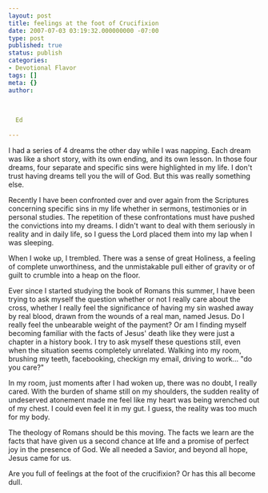 ```yaml
---
layout: post
title: feelings at the foot of Crucifixion
date: 2007-07-03 03:19:32.000000000 -07:00
type: post
published: true
status: publish
categories:
- Devotional Flavor
tags: []
meta: {}
author:
  
  
  
  Ed
  
---
```

<p>I had a series of 4 dreams the other day while I was napping.  Each dream was like a short story, with its own ending, and its own lesson.  In those four dreams, four separate and specific sins were highlighted in my life.  I don't trust having dreams tell you the will of God.  But this was really something else.</p>
<p>Recently I have been confronted over and over again from the Scriptures concerning specific sins in my life whether in sermons, testimonies or in personal studies.  The repetition of these confrontations must have pushed the convictions into my dreams.  I didn't want to deal with them seriously in reality and in daily life, so I guess the Lord placed them into my lap when I was sleeping.</p>
<p>When I woke up, I trembled.  There was a sense of great Holiness, a feeling of complete unworthiness, and the unmistakable pull either of gravity or of guilt to crumble into a heap on the floor.</p>
<p>Ever since I started studying the book of Romans this summer, I have been trying to ask myself the question whether or not I really care about the cross, whether I really feel the significance of having my sin washed away by real blood, drawn from the wounds of a real man, named Jesus.  Do I really feel the unbearable weight of the payment?  Or am I finding myself becoming familiar with the facts of Jesus' death like they were just a chapter in a history book.  I try to ask myself these questions still, even when the situation seems completely unrelated.  Walking into my room, brushing my teeth, facebooking, checkign my email, driving to work... "do you care?"</p>
<p>In my room, just moments after I had woken up, there was no doubt, I really cared. With the burden of shame still on my shoulders, the sudden reality of undeserved atonement made me feel like my heart was being wrenched out of my chest. I could even feel it in my gut. I guess, the reality was too much for my body.</p>
<p>The theology of Romans should be this moving.  The facts we learn are the facts that have given us a second chance at life and a promise of perfect joy in the presence of God.  We all needed a Savior, and beyond all hope, Jesus came for us.</p>
<p>Are you full of feelings at the foot of the crucifixion?  Or has this all become dull.</p>
